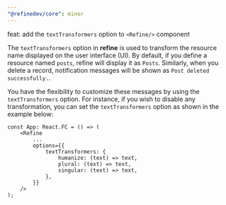 ```yaml
---
"@refinedev/core": minor
---
```


feat: add the `textTransformers` option to `<Refine/>` component

The `textTransformers` option in **refine** is used to transform the resource name displayed on the user interface (UI). By default, if you define a resource named `posts`, refine will display it as `Posts`. Similarly, when you delete a record, notification messages will be shown as `Post deleted successfully.`.

You have the flexibility to customize these messages by using the `textTransformers` option. For instance, if you wish to disable any transformation, you can set the `textTransformers` option as shown in the example below:

```tsx
const App: React.FC = () => (
    <Refine
        ...
        options={{
            textTransformers: {
                humanize: (text) => text,
                plural: (text) => text,
                singular: (text) => text,
            },
        }}
    />
);
```
